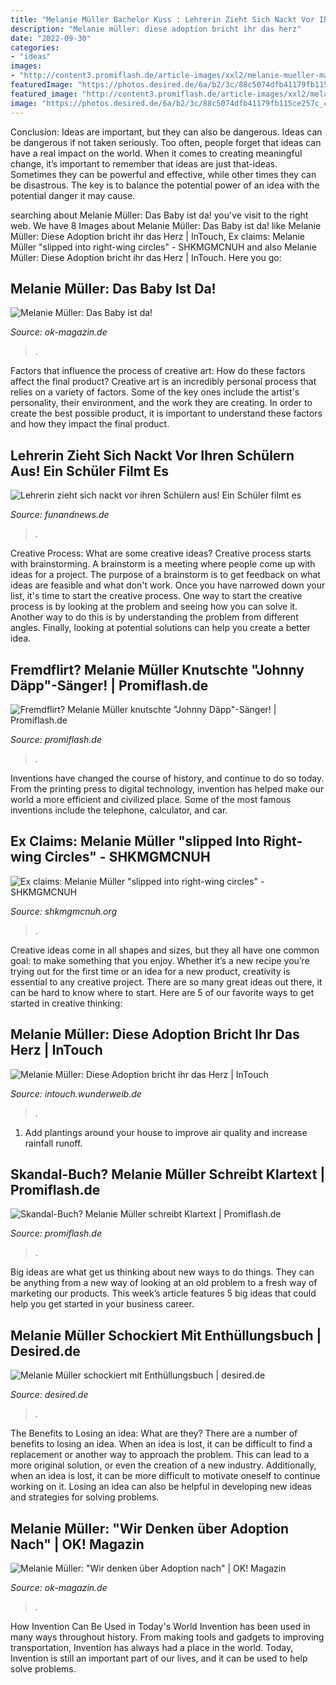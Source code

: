 ```yaml
---
title: "Melanie Müller Bachelor Kuss : Lehrerin Zieht Sich Nackt Vor Ihren Schülern Aus! Ein Schüler Filmt Es"
description: "Melanie müller: diese adoption bricht ihr das herz"
date: "2022-09-30"
categories:
- "ideas"
images:
- "http://content3.promiflash.de/article-images/xxl2/melanie-mueller-macht-kuss-mund.jpg"
featuredImage: "https://photos.desired.de/6a/b2/3c/88c5074dfb41179fb115ce257c_cmUgNjM0IDg4MAM2Mjg1NGIxZjFlNw==_melanie-muller-hat-eine-biografie-veroffentlicht.jpg"
featured_image: "http://content3.promiflash.de/article-images/xxl2/melanie-mueller-macht-kuss-mund.jpg"
image: "https://photos.desired.de/6a/b2/3c/88c5074dfb41179fb115ce257c_cmUgNjM0IDg4MAM2Mjg1NGIxZjFlNw==_melanie-muller-hat-eine-biografie-veroffentlicht.jpg"
---
```



Conclusion: Ideas are important, but they can also be dangerous.
Ideas can be dangerous if not taken seriously. Too often, people forget that ideas can have a real impact on the world. When it comes to creating meaningful change, it’s important to remember that ideas are just that-ideas. Sometimes they can be powerful and effective, while other times they can be disastrous. The key is to balance the potential power of an idea with the potential danger it may cause.

	

		
searching about Melanie Müller: Das Baby ist da! you've visit to the right web. We have 8 Images about Melanie Müller: Das Baby ist da! like Melanie Müller: Diese Adoption bricht ihr das Herz | InTouch, Ex claims: Melanie Müller &quot;slipped into right-wing circles&quot; - SHKMGMCNUH and also Melanie Müller: Diese Adoption bricht ihr das Herz | InTouch. Here you go:
		
    
## Melanie Müller: Das Baby Ist Da!

<img loading=lazy src="https://cdn.okmag.de/f/styles/facebook/public/media/gallery/2017/09/20/melanie-mueller.png" onerror="this.onerror=null;this.src='https://tse2.mm.bing.net/th?id=OIP.CFf-WgCfwAI7WbYwF7Qb6gHaEK&amp;pid=15.1';" alt="Melanie Müller: Das Baby ist da!">

_Source: ok-magazin.de_

>. 

	

Factors that influence the process of creative art: How do these factors affect the final product?
Creative art is an incredibly personal process that relies on a variety of factors. Some of the key ones include the artist's personality, their environment, and the work they are creating. In order to create the best possible product, it is important to understand these factors and how they impact the final product.

    
## Lehrerin Zieht Sich Nackt Vor Ihren Schülern Aus! Ein Schüler Filmt Es

<img loading=lazy src="https://d1y3pperkulx39.cloudfront.net/2016/46/55vzyj/g3u3vs.8f5dnc.fb.ms.jpg" onerror="this.onerror=null;this.src='https://tse3.mm.bing.net/th?id=OIP.vNpZZoem-My7zeKXwQToLgAAAA&amp;pid=15.1';" alt="Lehrerin zieht sich nackt vor ihren Schülern aus! Ein Schüler filmt es">

_Source: funandnews.de_

>. 

	

Creative Process: What are some creative ideas?
Creative process starts with brainstorming. A brainstorm is a meeting where people come up with ideas for a project. The purpose of a brainstorm is to get feedback on what ideas are feasible and what don't work. Once you have narrowed down your list, it's time to start the creative process.
One way to start the creative process is by looking at the problem and seeing how you can solve it. Another way to do this is by understanding the problem from different angles. Finally, looking at potential solutions can help you create a better idea.

    
## Fremdflirt? Melanie Müller Knutschte &quot;Johnny Däpp&quot;-Sänger! | Promiflash.de

<img loading=lazy src="https://content2.promiflash.de/article-images/video_1080/melanie-mueller-und-lorenz-bueffel-ballermann-stars.jpg" onerror="this.onerror=null;this.src='https://tse4.mm.bing.net/th?id=OIP.DhhvcCuBW4DLv1-iX-60bQHaEK&amp;pid=15.1';" alt="Fremdflirt? Melanie Müller knutschte &quot;Johnny Däpp&quot;-Sänger! | Promiflash.de">

_Source: promiflash.de_

>. 

	

Inventions have changed the course of history, and continue to do so today. From the printing press to digital technology, invention has helped make our world a more efficient and civilized place. Some of the most famous inventions include the telephone, calculator, and car.

    
## Ex Claims: Melanie Müller &quot;slipped Into Right-wing Circles&quot; - SHKMGMCNUH

<img loading=lazy src="https://i0.wp.com/www.shkmgmcnuh.org/wp-content/uploads/2022/09/Ex-claims-Melanie-Muller-quotslipped-into-right-wing-circlesquot.jpg?w=854&amp;ssl=1" onerror="this.onerror=null;this.src='https://tse4.mm.bing.net/th?id=OIP.L26qOMb2tR_LYZ8XBrP0CgHaEK&amp;pid=15.1';" alt="Ex claims: Melanie Müller &quot;slipped into right-wing circles&quot; - SHKMGMCNUH">

_Source: shkmgmcnuh.org_

>. 

	

Creative ideas come in all shapes and sizes, but they all have one common goal: to make something that you enjoy. Whether it’s a new recipe you’re trying out for the first time or an idea for a new product, creativity is essential to any creative project. There are so many great ideas out there, it can be hard to know where to start. Here are 5 of our favorite ways to get started in creative thinking: 

    
## Melanie Müller: Diese Adoption Bricht Ihr Das Herz | InTouch

<img loading=lazy src="https://images.intouch.wunderweib.de/melanie-mueller-madonna,id=a3a6237d,b=intouch,w=1600,ca=0.00,0.00,100.00,100.00,rm=sk.jpeg" onerror="this.onerror=null;this.src='https://tse4.mm.bing.net/th?id=OIP.Wav5gRsRprfkx6rN5OLk2AHaHa&amp;pid=15.1';" alt="Melanie Müller: Diese Adoption bricht ihr das Herz | InTouch">

_Source: intouch.wunderweib.de_

>. 

	

1. Add plantings around your house to improve air quality and increase rainfall runoff.

    
## Skandal-Buch? Melanie Müller Schreibt Klartext | Promiflash.de

<img loading=lazy src="http://content3.promiflash.de/article-images/xxl2/melanie-mueller-macht-kuss-mund.jpg" onerror="this.onerror=null;this.src='https://tse1.mm.bing.net/th?id=OIP.fiRvoKKPMKMSkTNG1yTXUwHaC8&amp;pid=15.1';" alt="Skandal-Buch? Melanie Müller schreibt Klartext | Promiflash.de">

_Source: promiflash.de_

>. 

	

Big ideas are what get us thinking about new ways to do things. They can be anything from a new way of looking at an old problem to a fresh way of marketing our products. This week’s article features 5 big ideas that could help you get started in your business career.

    
## Melanie Müller Schockiert Mit Enthüllungsbuch | Desired.de

<img loading=lazy src="https://photos.desired.de/6a/b2/3c/88c5074dfb41179fb115ce257c_cmUgNjM0IDg4MAM2Mjg1NGIxZjFlNw==_melanie-muller-hat-eine-biografie-veroffentlicht.jpg" onerror="this.onerror=null;this.src='https://tse1.mm.bing.net/th?id=OIP.ePNF0TsCJGJgb8JDjCw4TwHaKR&amp;pid=15.1';" alt="Melanie Müller schockiert mit Enthüllungsbuch | desired.de">

_Source: desired.de_

>. 

	

The Benefits to Losing an idea: What are they?
There are a number of benefits to losing an idea. When an idea is lost, it can be difficult to find a replacement or another way to approach the problem. This can lead to a more original solution, or even the creation of a new industry. Additionally, when an idea is lost, it can be more difficult to motivate oneself to continue working on it. Losing an idea can also be helpful in developing new ideas and strategies for solving problems.

    
## Melanie Müller: &quot;Wir Denken über Adoption Nach&quot; | OK! Magazin

<img loading=lazy src="https://cdn.okmag.de/f/styles/facebook/public/media/gallery/2016/12/20/melanie-mueller-mike-bluemer.jpg" onerror="this.onerror=null;this.src='https://tse3.mm.bing.net/th?id=OIP.OUVA4B-hvFYHcIxk1IuaKgHaEK&amp;pid=15.1';" alt="Melanie Müller: &quot;Wir denken über Adoption nach&quot; | OK! Magazin">

_Source: ok-magazin.de_

>. 

	

How Invention Can Be Used in Today's World
Invention has been used in many ways throughout history. From making tools and gadgets to improving transportation, Invention has always had a place in the world. Today, Invention is still an important part of our lives, and it can be used to help solve problems.

